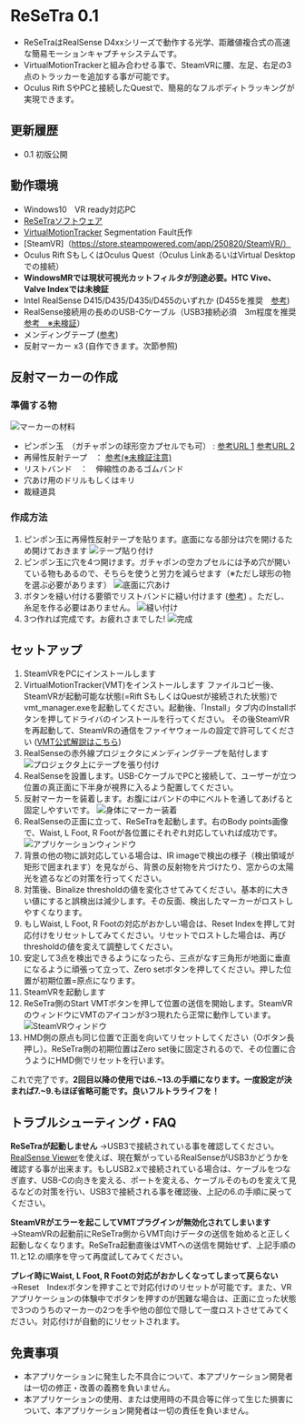 # ReSeTra 0.1

* ReSeTraはRealSense D4xxシリーズで動作する光学、距離値複合式の高速な簡易モーションキャプチャシステムです。
* VirtualMotionTrackerと組み合わせる事で、SteamVRに腰、左足、右足の3点のトラッカーを追加する事が可能です。
* Oculus Rift SやPCと接続したQuestで、簡易的なフルボディトラッキングが実現できます。

## 更新履歴
* 0.1 初版公開

## 動作環境
* Windows10　VR ready対応PC
* [ReSeTraソフトウェア](https://dummy)
* [VirtualMotionTracker](https://github.com/gpsnmeajp/VirtualMotionTracker) Segmentation Fault氏作 
* [SteamVR]（https://store.steampowered.com/app/250820/SteamVR/） 
* Oculus Rift SもしくはOculus Quest（Oculus LinkあるいはVirtual Desktopでの接続）
 * **WindowsMRでは現状可視光カットフィルタが別途必要。HTC Vive、Valve Indexでは未検証**
* Intel RealSense D415/D435/D435i/D455のいずれか (D455を推奨　[参考](https://store.intelrealsense.com/products.html?product_list_order=price))
* RealSense接続用の長めのUSB-Cケーブル（USB3接続必須　3m程度を推奨　[参考　※未検証](https://www.amazon.co.jp/gp/product/B081N1W39Y/)）
* メンディングテープ ([参考](https://www.amazon.co.jp/dp/B0013N1VCO/))
* 反射マーカー x3 (自作できます。次節参照)

## 反射マーカーの作成
### 準備する物

![マーカーの材料](/images/markerkit.png)

* ピンポン玉　（ガチャポンの球形空カプセルでも可） : [参考URL 1](https://www.amazon.co.jp/dp/B073WDYLJK/) [参考URL 2](https://www.amazon.co.jp/dp/B00MX2FNTG/)
* 再帰性反射テープ　： [参考(※未検証注意)](https://www.amazon.co.jp/dp/B00762A3LG/)
* リストバンド　：　伸縮性のあるゴムバンド
* 穴あけ用のドリルもしくはキリ
* 裁縫道具

### 作成方法

1. ピンポン玉に再帰性反射テープを貼ります。底面になる部分は穴を開けるため開けておきます
![テープ貼り付け](/images/taping.png)
1. ピンポン玉に穴を4つ開けます。ガチャポンの空カプセルには予め穴が開いている物もあるので、そちらを使うと労力を減らせます（※ただし球形の物を選ぶ必要があります）
![底面に穴あけ](/images/drilling.png)
1. ボタンを縫い付ける要領でリストバンドに縫い付けます ([参考](https://kaden.watch.impress.co.jp/docs/column/lifestyle/1161391.html)) 。ただし、糸足を作る必要はありません。
![縫い付け](/images/sewing.png)
1. 3つ作れば完成です。お疲れさまでした!
![完成](/images/completemarker.png)

## セットアップ
1. SteamVRをPCにインストールします
1. VirtualMotionTracker(VMT)をインストールします
ファイルコピー後、SteamVRが起動可能な状態(=Rift SもしくはQuestが接続された状態)でvmt_manager.exeを起動してください。起動後、「Install」タブ内のInstallボタンを押してドライバのインストールを行ってください。
その後SteamVRを再起動して、SteamVRの通信をファイヤウォールの設定で許可してください ([VMT公式解説はこちら](https://github.com/gpsnmeajp/VirtualMotionTracker/blob/master/docs/howto.md))
1. RealSenseの赤外線プロジェクタにメンディングテープを貼付します
![プロジェクタ上にテープを張り付け](/images/tapedprojector.png)
1. RealSenseを設置します。USB-CケーブルでPCと接続して、ユーザーが立つ位置の真正面に下半身が視界に入るよう配置してください。
1. 反射マーカーを装着します。お腹にはバンドの中にベルトを通してあげると固定しやすいです。
![身体にマーカー装着](/images/bodymarker.png)
1. RealSenseの正面に立って、ReSeTraを起動します。右のBody points画像で、Waist, L Foot, R Footが各位置にそれぞれ対応していれば成功です。
![アプリケーションウィンドウ](/images/appwindow.png)
1. 背景の他の物に誤対応している場合は、IR imageで検出の様子（検出領域が矩形で囲まれます）を見ながら、背景の反射物を片づけたり、窓からの太陽光を遮るなどの対策を行ってください。
1. 対策後、Binalize thresholdの値を変化させてみてください。基本的に大きい値にすると誤検出は減少します。その反面、検出したマーカーがロストしやすくなります。
1. もしWaist, L Foot, R Footの対応がおかしい場合は、Reset Indexを押して対応付けをリセットしてみてください。リセットでロストした場合は、再びthresholdの値を変えて調整してください。
1. 安定して3点を検出できるようになったら、三点がなす三角形が地面に垂直になるように頑張って立って、Zero setボタンを押してください。押した位置が初期位置=原点になります。
1. SteamVRを起動します
1. ReSeTra側のStart VMTボタンを押して位置の送信を開始します。SteamVRのウィンドウにVMTのアイコンが3つ現れたら正常に動作しています。
![SteamVRウィンドウ](/images/steamvr.png)
1. HMD側の原点も同じ位置で正面を向いてリセットしてください（Oボタン長押し）。ReSeTra側の初期位置はZero set後に固定されるので、その位置に合うようにHMD側でリセットを行います。

これで完了です。**2回目以降の使用では6.~13.の手順になります。一度設定が決まれば7.~9.もほぼ省略可能です。良いフルトラライフを！**

## トラブルシューティング・FAQ
**ReSeTraが起動しません**
→USB3で接続されている事を確認してください。[RealSense Viewer](https://github.com/IntelRealSense/librealsense/releases/download/v2.38.1/Intel.RealSense.Viewer.exe)を使えば、現在繋がっているRealSenseがUSB3かどうかを確認する事が出来ます。もしUSB2.xで接続されている場合は、ケーブルをつなぎ直す、USB-Cの向きを変える、ポートを変える、ケーブルそのものを変えて見るなどの対策を行い、USB3で接続される事を確認後、上記の6.の手順に戻ってください。

**SteamVRがエラーを起こしてVMTプラグインが無効化されてしまいます**
→SteamVRの起動前にReSeTra側からVMT向けデータの送信を始めると正しく起動しなくなります。ReSeTra起動直後はVMTへの送信を開始せず、上記手順の11.と12.の順序を守って再度試してみてください。

**プレイ時にWaist, L Foot, R Footの対応がおかしくなってしまって戻らない**
→Reset　Indexボタンを押すことで対応付けのリセットが可能です。また、VRアプリケーションの体験中でボタンを押すのが困難な場合は、正面に立った状態で3つのうちのマーカーの2つを手や他の部位で隠して一度ロストさせてみてください。対応付けが自動的にリセットされます。

## 免責事項
* 本アプリケーションに発生した不具合について、本アプリケーション開発者は一切の修正・改善の義務を負いません。
* 本アプリケーションの使用、または使用時の不具合等に伴って生じた損害について、本アプリケーション開発者は一切の責任を負いません。
